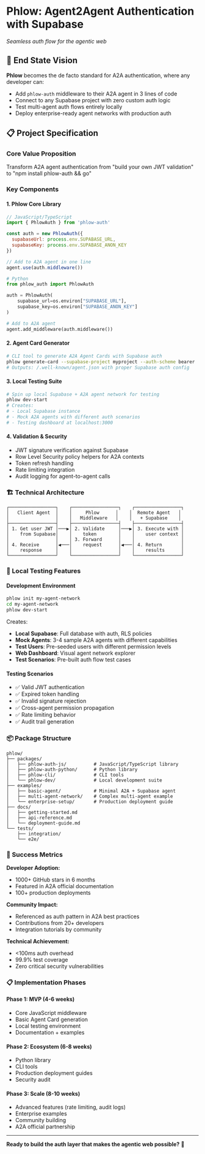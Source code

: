 # Phlow: Agent2Agent Authentication with Supabase
*Seamless auth flow for the agentic web*

## 🎯 End State Vision

**Phlow** becomes the de facto standard for A2A authentication, where any developer can:
- Add `phlow-auth` middleware to their A2A agent in 3 lines of code
- Connect to any Supabase project with zero custom auth logic
- Test multi-agent auth flows entirely locally
- Deploy enterprise-ready agent networks with production auth

## 📋 Project Specification

### Core Value Proposition
Transform A2A agent authentication from "build your own JWT validation" to "npm install phlow-auth && go"

### Key Components

#### 1. **Phlow Core Library**
```javascript
// JavaScript/TypeScript
import { PhlowAuth } from 'phlow-auth'

const auth = new PhlowAuth({
  supabaseUrl: process.env.SUPABASE_URL,
  supabaseKey: process.env.SUPABASE_ANON_KEY
})

// Add to A2A agent in one line
agent.use(auth.middleware())
```

```python
# Python
from phlow_auth import PhlowAuth

auth = PhlowAuth(
    supabase_url=os.environ["SUPABASE_URL"],
    supabase_key=os.environ["SUPABASE_ANON_KEY"]
)

# Add to A2A agent
agent.add_middleware(auth.middleware())
```

#### 2. **Agent Card Generator**
```bash
# CLI tool to generate A2A Agent Cards with Supabase auth
phlow generate-card --supabase-project myproject --auth-scheme bearer
# Outputs: /.well-known/agent.json with proper Supabase auth config
```

#### 3. **Local Testing Suite**
```bash
# Spin up local Supabase + A2A agent network for testing
phlow dev-start
# Creates:
# - Local Supabase instance
# - Mock A2A agents with different auth scenarios
# - Testing dashboard at localhost:3000
```

#### 4. **Validation & Security**
- JWT signature verification against Supabase
- Row Level Security policy helpers for A2A contexts
- Token refresh handling
- Rate limiting integration
- Audit logging for agent-to-agent calls

### 🏗️ Technical Architecture

```
┌─────────────────┐    ┌─────────────────┐    ┌─────────────────┐
│   Client Agent  │    │     Phlow      │    │  Remote Agent   │
│                 │    │   Middleware   │    │   + Supabase    │
├─────────────────┤    ├─────────────────┤    ├─────────────────┤
│ 1. Get user JWT │───▶│ 2. Validate     │───▶│ 3. Execute with │
│    from Supabase│    │    token        │    │    user context │
│                 │    │ 3. Forward      │    │                 │
│ 4. Receive      │◀───│    request      │◀───│ 4. Return       │
│    response     │    │                 │    │    results      │
└─────────────────┘    └─────────────────┘    └─────────────────┘
```

### 🧪 Local Testing Features

#### Development Environment
```bash
phlow init my-agent-network
cd my-agent-network
phlow dev-start
```

Creates:
- **Local Supabase**: Full database with auth, RLS policies
- **Mock Agents**: 3-4 sample A2A agents with different capabilities
- **Test Users**: Pre-seeded users with different permission levels
- **Web Dashboard**: Visual agent network explorer
- **Test Scenarios**: Pre-built auth flow test cases

#### Testing Scenarios
- ✅ Valid JWT authentication
- ✅ Expired token handling  
- ✅ Invalid signature rejection
- ✅ Cross-agent permission propagation
- ✅ Rate limiting behavior
- ✅ Audit trail generation

### 📦 Package Structure

```
phlow/
├── packages/
│   ├── phlow-auth-js/          # JavaScript/TypeScript library
│   ├── phlow-auth-python/      # Python library  
│   ├── phlow-cli/              # CLI tools
│   └── phlow-dev/              # Local development suite
├── examples/
│   ├── basic-agent/            # Minimal A2A + Supabase agent
│   ├── multi-agent-network/    # Complex multi-agent example
│   └── enterprise-setup/       # Production deployment guide
├── docs/
│   ├── getting-started.md
│   ├── api-reference.md
│   └── deployment-guide.md
└── tests/
    ├── integration/
    └── e2e/
```

### 🚀 Success Metrics

**Developer Adoption:**
- 1000+ GitHub stars in 6 months
- Featured in A2A official documentation
- 100+ production deployments

**Community Impact:**
- Referenced as auth pattern in A2A best practices
- Contributions from 20+ developers
- Integration tutorials by community

**Technical Achievement:**
- <100ms auth overhead
- 99.9% test coverage
- Zero critical security vulnerabilities

### 📋 Implementation Phases

#### Phase 1: MVP (4-6 weeks)
- Core JavaScript middleware
- Basic Agent Card generation
- Local testing environment
- Documentation + examples

#### Phase 2: Ecosystem (6-8 weeks)  
- Python library
- CLI tools
- Production deployment guides
- Security audit

#### Phase 3: Scale (8-10 weeks)
- Advanced features (rate limiting, audit logs)
- Enterprise examples
- Community building
- A2A official partnership

---

**Ready to build the auth layer that makes the agentic web possible?** 🌊

